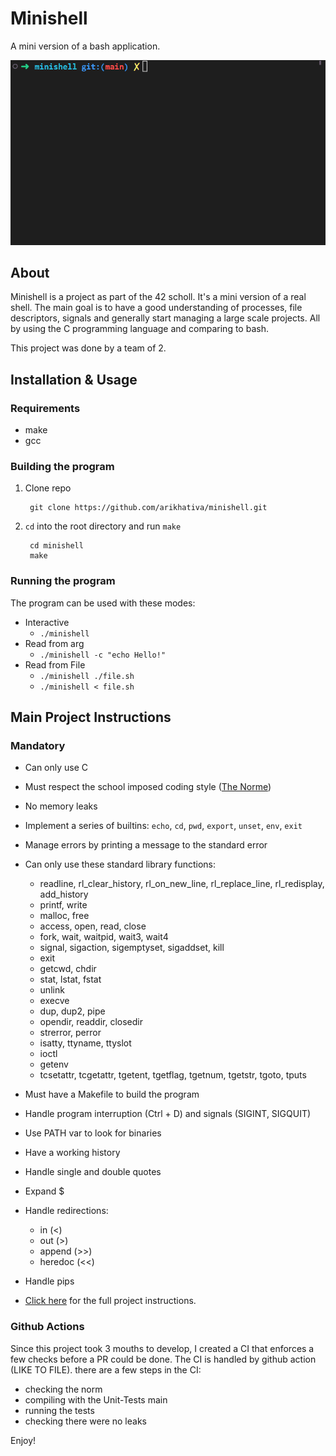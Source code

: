 # Minishell

A mini version of a bash application.

![Quick Demo][demo]

## About

Minishell is a project as part of the 42 scholl.
It's a mini version of a real shell.
The main goal is to have a good understanding of processes, file descriptors, signals and generally start managing a large scale projects.
All by using the C programming language and comparing to bash.

This project was done by a team of 2.

## Installation & Usage

### Requirements
- make
- gcc

### Building the program

1. Clone repo

        git clone https://github.com/arikhativa/minishell.git
2. `cd` into the root directory and run `make`

        cd minishell
        make

### Running the program

The program can be used with these modes:
* Interactive
	* `./minishell`
* Read from arg
	* `./minishell -c "echo Hello!"`
* Read from File
	* `./minishell ./file.sh`
	* `./minishell < file.sh`

## Main Project Instructions

### Mandatory

- Can only use C
- Must respect the school imposed coding style ([The Norme][norm-repo])
- No memory leaks
- Implement a series of builtins: `echo`, `cd`, `pwd`, `export`, `unset`, `env`, `exit`
- Manage errors by printing a message to the standard error
- Can only use these standard library functions:
	- readline, rl_clear_history, rl_on_new_line, rl_replace_line, rl_redisplay, add_history
	- printf, write
	- malloc, free
	- access, open, read, close
	- fork, wait, waitpid, wait3, wait4
	- signal, sigaction, sigemptyset, sigaddset, kill
	- exit
	- getcwd, chdir
	- stat, lstat, fstat
	- unlink
	- execve
	- dup, dup2, pipe
	- opendir, readdir, closedir
	- strerror, perror
	- isatty, ttyname, ttyslot
	- ioctl
	- getenv
	- tcsetattr, tcgetattr, tgetent, tgetflag, tgetnum, tgetstr, tgoto, tputs
- Must have a Makefile to build the program
- Handle program interruption (Ctrl + D) and signals (SIGINT, SIGQUIT)
- Use PATH var to look for binaries
- Have a working history
- Handle single and double quotes
- Expand $
- Handle redirections:
	- in (<)
	- out (>)
	- append (>>)
	- heredoc (<<)
- Handle pips

- [Click here][subject] for the full project instructions.

### Github Actions

Since this project took 3 mouths to develop, I created a CI that enforces a few checks before a PR could be done.
The CI is handled by github action (LIKE TO FILE).
there are a few steps in the CI:
 - checking the norm
 - compiling with the Unit-Tests main
 - running the tests
 - checking there were no leaks
 
Enjoy!

[subject]: https://github.com/arikhativa/minishell/blob/main/.github/en.subject.pdf
[demo]: https://github.com/arikhativa/minishell/blob/main/.github/animation.gif
[norm-repo]: https://github.com/42School/norminette
